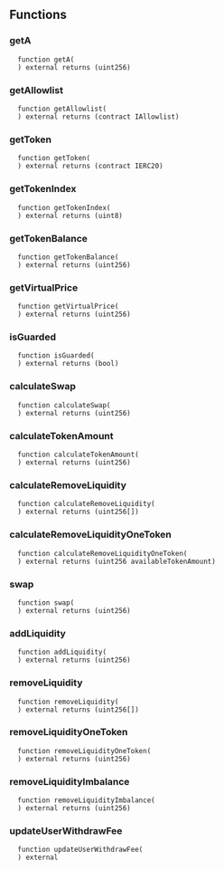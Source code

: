 


## Functions
### getA
```solidity
  function getA(
  ) external returns (uint256)
```




### getAllowlist
```solidity
  function getAllowlist(
  ) external returns (contract IAllowlist)
```




### getToken
```solidity
  function getToken(
  ) external returns (contract IERC20)
```




### getTokenIndex
```solidity
  function getTokenIndex(
  ) external returns (uint8)
```




### getTokenBalance
```solidity
  function getTokenBalance(
  ) external returns (uint256)
```




### getVirtualPrice
```solidity
  function getVirtualPrice(
  ) external returns (uint256)
```




### isGuarded
```solidity
  function isGuarded(
  ) external returns (bool)
```




### calculateSwap
```solidity
  function calculateSwap(
  ) external returns (uint256)
```




### calculateTokenAmount
```solidity
  function calculateTokenAmount(
  ) external returns (uint256)
```




### calculateRemoveLiquidity
```solidity
  function calculateRemoveLiquidity(
  ) external returns (uint256[])
```




### calculateRemoveLiquidityOneToken
```solidity
  function calculateRemoveLiquidityOneToken(
  ) external returns (uint256 availableTokenAmount)
```




### swap
```solidity
  function swap(
  ) external returns (uint256)
```




### addLiquidity
```solidity
  function addLiquidity(
  ) external returns (uint256)
```




### removeLiquidity
```solidity
  function removeLiquidity(
  ) external returns (uint256[])
```




### removeLiquidityOneToken
```solidity
  function removeLiquidityOneToken(
  ) external returns (uint256)
```




### removeLiquidityImbalance
```solidity
  function removeLiquidityImbalance(
  ) external returns (uint256)
```




### updateUserWithdrawFee
```solidity
  function updateUserWithdrawFee(
  ) external
```




